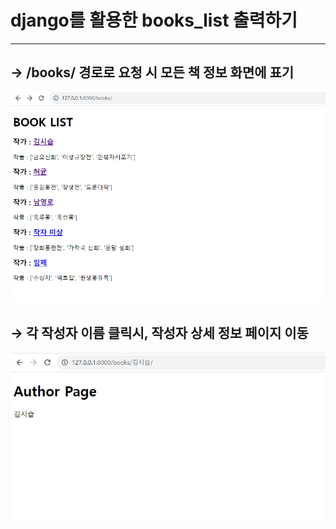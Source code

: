 # django를 활용한 books_list 출력하기
------

## &rarr; /books/ 경로로 요청 시 모든 책 정보 화면에 표기

![Alt text](book_list.PNG)


## &rarr; 각 작성자 이름 클릭시, 작성자 상세 정보 페이지 이동

![Alt text](author.PNG)